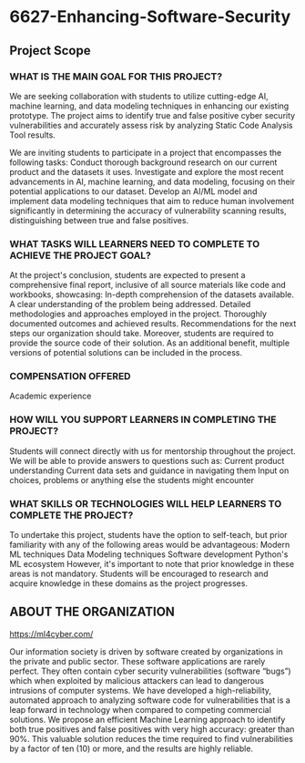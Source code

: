 # 6627-Enhancing-Software-Security
## Project Scope
### WHAT IS THE MAIN GOAL FOR THIS PROJECT?
We are seeking collaboration with students to utilize cutting-edge AI, machine learning, and data modeling techniques in enhancing our existing prototype. The project aims to identify true and false positive cyber security vulnerabilities and accurately assess risk by analyzing Static Code Analysis Tool results.

We are inviting students to participate in a project that encompasses the following tasks:
Conduct thorough background research on our current product and the datasets it uses.
Investigate and explore the most recent advancements in AI, machine learning, and data modeling, focusing on their potential applications to our dataset.
Develop an AI/ML model and implement data modeling techniques that aim to reduce human involvement significantly in determining the accuracy of vulnerability scanning results, distinguishing between true and false positives.

### WHAT TASKS WILL LEARNERS NEED TO COMPLETE TO ACHIEVE THE PROJECT GOAL?
At the project's conclusion, students are expected to present a comprehensive final report, inclusive of all source materials like code and workbooks, showcasing:
In-depth comprehension of the datasets available.
A clear understanding of the problem being addressed.
Detailed methodologies and approaches employed in the project.
Thoroughly documented outcomes and achieved results.
Recommendations for the next steps our organization should take.
Moreover, students are required to provide the source code of their solution. As an additional benefit, multiple versions of potential solutions can be included in the process.

### COMPENSATION OFFERED
Academic experience

### HOW WILL YOU SUPPORT LEARNERS IN COMPLETING THE PROJECT?
Students will connect directly with us for mentorship throughout the project. We will be able to provide answers to questions such as:
Current product understanding
Current data sets and guidance in navigating them
Input on choices, problems or anything else the students might encounter

### WHAT SKILLS OR TECHNOLOGIES WILL HELP LEARNERS TO COMPLETE THE PROJECT?
To undertake this project, students have the option to self-teach, but prior familiarity with any of the following areas would be advantageous:
Modern ML techniques
Data Modeling techniques
Software development
Python's ML ecosystem
However, it's important to note that prior knowledge in these areas is not mandatory. Students will be encouraged to research and acquire knowledge in these domains as the project progresses.

## ABOUT THE ORGANIZATION
https://ml4cyber.com/

Our information society is driven by software created by organizations in the private and public sector. These software applications are rarely perfect. They often contain cyber security vulnerabilities (software “bugs”) which when exploited by malicious attackers can lead to dangerous intrusions of computer systems. We have developed a high-reliability, automated approach to analyzing software code for vulnerabilities that is a leap forward in technology when compared to competing commercial solutions. We propose an efficient Machine Learning approach to identify both true positives and false positives with very high accuracy: greater than 90%. This valuable solution reduces the time required to find vulnerabilities by a factor of ten (10) or more, and the results are highly reliable.
